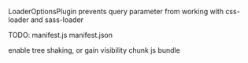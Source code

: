 
LoaderOptionsPlugin prevents query parameter from working with
css-loader and sass-loader

TODO:
  manifest.js
  manifest.json
  
  enable tree shaking, or gain visibility
  chunk js bundle
